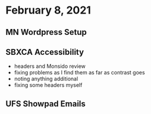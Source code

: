 # February 8, 2021

## MN Wordpress Setup

## SBXCA Accessibility
- headers and Monsido review
- fixing problems as I find them as far as contrast goes
- noting anything additional
- fixing some headers myself

## UFS Showpad Emails
